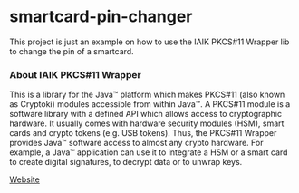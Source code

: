 smartcard-pin-changer
=====================

This project is just an example on how to use the IAIK PKCS#11 Wrapper lib to change the pin of a smartcard.

### About IAIK PKCS#11 Wrapper

This is a library for the Java™ platform which makes PKCS#11 (also known as Cryptoki) modules accessible from within Java™. A PKCS#11 module is a software library with a defined API which allows access to cryptographic hardware. It usually comes with hardware security modules (HSM), smart cards and crypto tokens (e.g. USB tokens). Thus, the PKCS#11 Wrapper provides Java™ software access to almost any crypto hardware. For example, a Java™ application can use it to integrate a HSM or a smart card to create digital signatures, to decrypt data or to unwrap keys.

[Website](https://jce.iaik.tugraz.at/sic/Products/Core-Crypto-Toolkits/PKCS_11_Wrapper)